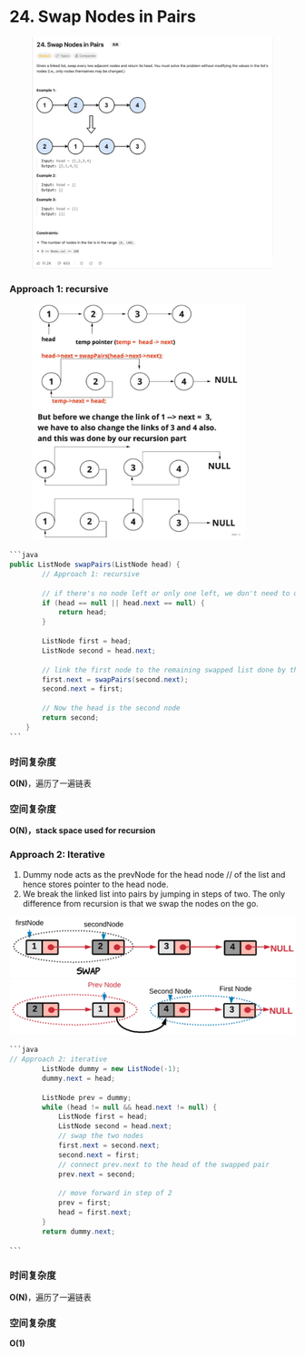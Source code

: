 # 24. Swap Nodes in Pairs

<figure><img src="../../../.gitbook/assets/image (8) (1).png" alt=""><figcaption></figcaption></figure>

### Approach 1: recursive

<figure><img src="../../../.gitbook/assets/image (9) (1).png" alt="" width="375"><figcaption></figcaption></figure>

````java
```java
public ListNode swapPairs(ListNode head) {
        // Approach 1: recursive

        // if there's no node left or only one left, we don't need to do anything
        if (head == null || head.next == null) {
            return head;
        }

        ListNode first = head;
        ListNode second = head.next;

        // link the first node to the remaining swapped list done by the recursion call
        first.next = swapPairs(second.next);
        second.next = first;

        // Now the head is the second node
        return second;
    }
```
````

### 时间复杂度

**O(N)**，遍历了一遍链表

### 空间复杂度

**O(N)，stack space used for recursion**

### Approach 2: Iterative

1. Dummy node acts as the prevNode for the head node // of the list and hence stores pointer to the head node.
2. We break the linked list into pairs by jumping in steps of two. The only difference from recursion is that we swap the nodes on the go.

![](<../../../.gitbook/assets/image (11) (1).png>)![](<../../../.gitbook/assets/image (12) (1).png>)

````java
```java
// Approach 2: iterative
        ListNode dummy = new ListNode(-1);
        dummy.next = head;

        ListNode prev = dummy;
        while (head != null && head.next != null) {
            ListNode first = head;
            ListNode second = head.next;
            // swap the two nodes
            first.next = second.next;
            second.next = first;
            // connect prev.next to the head of the swapped pair
            prev.next = second;

            // move forward in step of 2
            prev = first;
            head = first.next;
        }
        return dummy.next;

```
````

### 时间复杂度

**O(N)**，遍历了一遍链表

### 空间复杂度

**O(1)**
